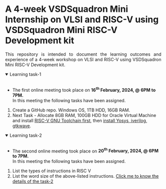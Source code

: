 # A 4-week VSDSquadron Mini Internship on VLSI and RISC-V using VSDSquadron Mini RISC-V Development kit

<p align="justify">This repository is intended to document the learning outcomes and experience of a 4-week workshop on VLSI and RISC-V using VSDSquadron Mini RISC-V Development kit.</p>

<details open>
<summary>Learning task-1</summary>
<br>

- The first online meeting took place on <b>16<sup>th</sup> February, 2024, @ 6PM to 7PM.</b>
<br/> In this meeting the following tasks have been assigned.
1. Create a GitHub repo. Windows OS, 1TB HDD, 16GB RAM. 
2. Next Task - Allocate 8GB RAM, 100GB HDD for Oracle Virtual Machine and install [RISC-V GNU Toolchain first](https://github.com/riscv-collab/riscv-gnu-toolchain), then [install Yosys, iverilog, gtkwave](https://docs.google.com/document/d/1Z5t7xWpG_gdppLk_ZVfgKVr5hrQZISlkdwCWSjYg7p0/edit).

</details>

<details open>
<summary>Learning task-2</summary>
<br>

- The second online meeting took place on <b>20<sup>th</sup> February, 2024, @ 6PM to 7PM.</b>
<br/>  In this meeting the following tasks have been assigned.
1. List the types of instructions in RISC V
2. List the word size of the above-listed instructions.
[Click me to know the details of the task-2](https://github.com/zakirhussaingit/vlsiriscv/blob/main/task1.md) 

</details>
